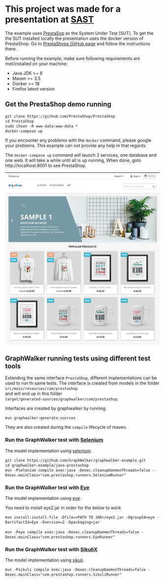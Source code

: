 # This project was made for a presentation at  [SAST](http://sast.se/meeting.jsp?id=381)

The example uses [PrestaSop](https://www.prestashop.com/en) as the System Under Test [SUT].
To get the the SUT installed locally the presentation uses the docker version of PrestaShop. Go to [PrestaShops GitHub
page](https://github.com/PrestaShop/PrestaShop) and follow the instructions there.  

Before running the example, make sure following requirements are met/installed on your machine:
* Java JDK >= 8
* Maven >= 3.5
* Docker >= 18 
* Firefox latest version

## Get the PrestaShop demo running
 
```shell script
git clone https://github.com/PrestaShop/PrestaShop
cd PrestaShop
sudo chown -R www-data:www-data *
docker-compose up
```

If you encounter any problems with the `docker` command, please google your problems. This example can not provide any
help in that regards.

The `docker-compose up` command will launch 2 services, one database and one web. It will take a while until all is up running, When done, goto http://localhost:8001 to see PrestaShop.

![alt tag](images/prestashop/After_installation.png)


## GraphWalker running tests using different test tools

Extending the same interface `PrestaShop`, different implementations can be used to run th same tests. The interface is created from models in the folder<br>
 `src/main/resources/com/prestashop`<br>
and will end up in this folder<br>
 `target/generated-sources/graphwalker/com/prestashop`.

Interfaces are created by graphwalker by running:<br>
```shell script
mvn graphwalker:generate-sources
```
They are also created during the `compile` lifecycle of maven. 


### Run the GraphWalker test with [Selenium](https://www.seleniumhq.org/)

The model implementation using [selenium](https://github.com/GraphWalker/graphwalker-example/blob/master/java-prestashop/src/main/java/com/prestashop/modelimplementation/SeleniumImpl.java).

```shell script
git clone https://github.com/GraphWalker/graphwalker-example.git
cd graphwalker-example/java-prestashop
mvn -Pselenium compile exec:java -Dexec.cleanupDaemonThreads=false -Dexec.mainClass="com.prestashop.runners.SeleniumRunner"
```

### Run the GraphWalker test with [Eye](https://eyeautomate.com/eye/)

The model implementation using [eye](https://github.com/GraphWalker/graphwalker-example/blob/master/java-prestashop/src/main/java/com/prestashop/modelimplementation/EyeImpl.java).

You need to install eye2.jar in order for the below to work

```shell script
mvn install:install-file -Dfile=<PATH TO JAR>/eye2.jar -DgroupId=eye -DartifactId=Eye -Dversion=2 -Dpackaging=jar

mvn -Peye compile exec:java -Dexec.cleanupDaemonThreads=false -Dexec.mainClass="com.prestashop.runners.EyeRunner"
```

### Run the GraphWalker test with [SikuliX](http://sikulix.com/)

The model implementation using [sikuli](https://github.com/GraphWalker/graphwalker-example/blob/master/java-prestashop/src/main/java/com/prestashop/modelimplementation/SikuliImpl.java).

```shell script
mvn -Psikuli compile exec:java -Dexec.cleanupDaemonThreads=false -Dexec.mainClass="com.prestashop.runners.SikuliRunner"
```

